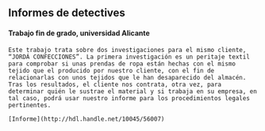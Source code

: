 ## Informes de detectives
#### Trabajo fin de grado, universidad Alicante  
	Este trabajo trata sobre dos investigaciones para el mismo cliente, “JORDÁ CONFECCIONES”. La primera investigación es un peritaje textil para comprobar si unas prendas de ropa están hechas con el mismo tejido que el producido por nuestro cliente, con el fin de relacionarlas con unos tejidos que le han desaparecido del almacén. Tras los resultados, el cliente nos contrata, otra vez, para determinar quién le sustrae el material y si trabaja en su empresa, en tal caso, podrá usar nuestro informe para los procedimientos legales pertinentes.

    [Informe](http://hdl.handle.net/10045/56007)